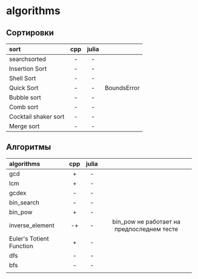 # algorithms

## Сортировки

| sort           | cpp | julia | |
|:-------------- |:---:|:-----:|:--|
| searchsorted   |  -  |   -   | |
| Insertion Sort |  -  |   -   | |
| Shell Sort     |  -  |   -   | |
| Quick Sort      |  -  |   -   | BoundsError |
| Bubble sort    |  -  |   -   | |
| Сomb sort      |  -  |   -   | |
| Cocktail shaker sort | - | - | |
| Merge sort| - | - | |

## Алгоритмы

| algorithms               | cpp | julia | |
|:------------------------ |:---:|:-----:|:---: |
| gcd                      |  +  |   -   | |
| lcm                      |  +  |   -   | |
| gcdex                    |  -  |   -   | |
| bin_search               |   - |   -   | |
| bin_pow                  |  +  |   -   | |
| inverse_element          |  -+ |   -   | bin_pow не работает на предпоследнем тесте|
| Euler's Totient Function |  +  |   -   | |
| dfs                      |  -  |   -   | | 
| bfs                      |  -  |   -   | |
|                          |     |       | |

